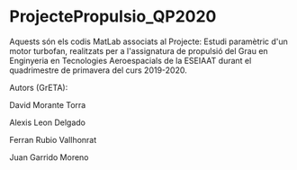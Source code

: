 # ProjectePropulsio_QP2020

Aquests són els codis MatLab associats al Projecte: Estudi paramètric d'un motor turbofan, realitzats per a l'assignatura de propulsió
del Grau en Enginyeria en Tecnologies Aeroespacials de la ESEIAAT durant el quadrimestre de primavera del curs 2019-2020.

Autors (GrETA):

David Morante Torra

Alexis Leon Delgado

Ferran Rubio Vallhonrat

Juan Garrido Moreno
